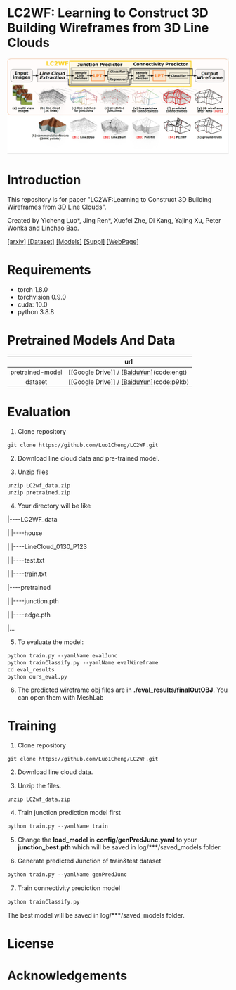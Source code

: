 

# LC2WF: Learning to Construct 3D Building Wireframes from 3D Line Clouds

![intro](fig/mtd_overview_v2.jpg)

# Introduction

This repository is for paper "LC2WF:Learning to Construct 3D Building Wireframes from 3D Line Clouds". 

Created by Yicheng Luo*, Jing Ren\*,  Xuefei Zhe, Di Kang, Yajing Xu, Peter Wonka and Linchao Bao.



[[arxiv]](https://arxiv.org/abs/2208.11948)  [[Dataset]](#pretrained-models-and-data) [[Models]](#pretrained-models-and-data)  [[Suppl]]() [[WebPage]]()



# Requirements

* torch   1.8.0
* torchvision 0.9.0
* cuda: 10.0
* python 3.8.8



# Pretrained Models And Data

|                  | url                                                          |
| :--------------: | ------------------------------------------------------------ |
| pretrained-model | [[Google Drive]] / [[BaiduYun]](https://pan.baidu.com/s/1QwSpN5o9wLnhHcrr1H6IZg)(code:engt) |
|     dataset      | [[Google Drive]] / [[BaiduYun]](https://pan.baidu.com/s/1kniIVDjgyLIACVze2g4aow )(code:p9kb) |



# Evaluation

1. Clone repository

```
git clone https://github.com/Luo1Cheng/LC2WF.git 
```



2. Download line cloud data and pre-trained model.



3. Unzip files

```
unzip LC2wf_data.zip
unzip pretrained.zip
```



4. Your directory will be like

|----LC2WF_data

|    |----house

|    |----LineCloud_0130_P123

|    |----test.txt

|    |----train.txt

|----pretrained

|    |----junction.pth

|    |----edge.pth

|...



5. To evaluate the model:

```shell
python train.py --yamlName evalJunc
python trainClassify.py --yamlName evalWireframe
cd eval_results
python ours_eval.py
```



6. The predicted wireframe obj files are in **./eval_results/finalOutOBJ**. You can open them with MeshLab



# Training

1. Clone repository

```
git clone https://github.com/Luo1Cheng/LC2WF.git 
```



2. Download line cloud data.

   

3. Unzip the files.

```
unzip LC2wf_data.zip
```



4. Train junction prediction model first

```python
python train.py --yamlName train
```



5. Change the **load_model** in **config/genPredJunc.yaml** to your **junction_best.pth** which will be saved in log/***/saved_models folder.



6. Generate predicted Junction of train&test dataset

```python
python train.py --yamlName genPredJunc
```



7. Train connectivity prediction model

```python
python trainClassify.py
```



The best model will be saved in log/***/saved_models folder.



# License



# Acknowledgements